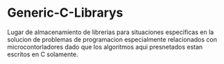 # Generic-C-Librarys

Lugar de almacenamiento de librerias para situaciones especificas en la solucion de problemas de programacion especialmente 
relacionados con microcontorladores dado que los algoritmos aqui presnetados estan escritos en C solamente. 
